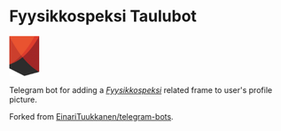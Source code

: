 # Fyysikkospeksi Taulubot

![Fyysikkospeksi logo](images/speksilogo.png)

Telegram bot for adding a [_Fyysikkospeksi_](https://fyysikkospeksi.fi/) related frame to user's profile picture.

Forked from [EinariTuukkanen/telegram-bots](https://github.com/EinariTuukkanen/telegram-bots).
